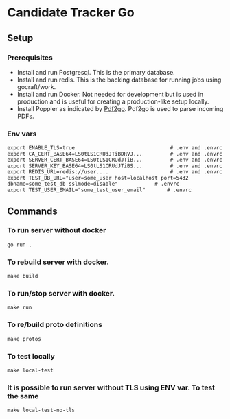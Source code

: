 # Candidate Tracker Go

## Setup

### Prerequisites

* Install and run Postgresql. This is the primary database.
* Install and run redis. This is the backing database for running jobs using gocraft/work.
* Install and run Docker. Not needed for development but is used in production and is useful for creating a production-like setup locally.
* Install Poppler as indicated by [Pdf2go](https://github.com/rudolfoborges/pdf2go). Pdf2go is used to parse incoming PDFs.

### Env vars

```
export ENABLE_TLS=true                               # .env and .envrc
export CA_CERT_BASE64=LS0tLS1CRUdJTiBDRVJ...         # .env and .envrc
export SERVER_CERT_BASE64=LS0tLS1CRUdJTiB...         # .env and .envrc
export SERVER_KEY_BASE64=LS0tLS1CRUdJTiBS...         # .env and .envrc
export REDIS_URL=redis://user....                    # .env and .envrc
export TEST_DB_URL="user=some_user host=localhost port=5432 dbname=some_test_db sslmode=disable"            # .envrc
export TEST_USER_EMAIL="some_test_user_email"       # .envrc
```
## Commands

### To run server without docker

```
go run .
```

### To rebuild server with docker.

```
make build
```

### To run/stop server with docker.

```
make run
```

### To re/build proto definitions

```
make protos
```

### To test locally

```
make local-test
```

### It is possible to run server without TLS using ENV var. To test the same
```
make local-test-no-tls
```
